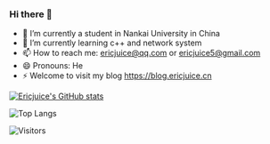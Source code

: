 ### Hi there 👋

<!--
**ericjuice/ericjuice** is a ✨ _special_ ✨ repository because its `README.md` (this file) appears on your GitHub profile.

Here are some ideas to get you started:

- 🔭 I’m currently working on ...
- 🌱 I’m currently learning ...
- 👯 I’m looking to collaborate on ...
- 🤔 I’m looking for help with ...
- 💬 Ask me about ...
- 📫 How to reach me: ...
- 😄 Pronouns: ...
- ⚡ Fun fact: ...
-->
- 🔭 I’m currently a student in Nankai University in China
- 🌱 I’m currently learning c++ and network system
- 📫 How to reach me: ericjuice@qq.com or ericjuice5@gmail.com
- 😄 Pronouns: He
- ⚡ Welcome to visit my blog https://blog.ericjuice.cn

[![Ericjuice's GitHub stats](https://github-readme-stats.vercel.app/api?username=ericjuice&hide=prs,issues&show_icons=true&theme=tokyonight)](github.com/ericjuice)

![Top Langs](https://github-readme-stats.vercel.app/api/top-langs/?username=ericjuice&layout=compact)

![Visitors](https://visitor-badge.glitch.me/badge?page_id=ericjuice.ericjuice&left_color=gray&right_color=blue)

